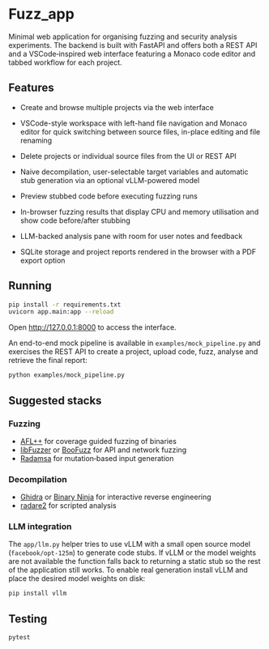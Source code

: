 # Fuzz_app

Minimal web application for organising fuzzing and security analysis
experiments.  The backend is built with FastAPI and offers both a REST
API and a VSCode‑inspired web interface featuring a Monaco code editor
and tabbed workflow for each project.

## Features

- Create and browse multiple projects via the web interface
- VSCode-style workspace with left-hand file navigation and Monaco editor
  for quick switching between source files, in-place editing and file renaming

- Delete projects or individual source files from the UI or REST API
- Naive decompilation, user-selectable target variables and automatic
  stub generation via an optional vLLM-powered model
- Preview stubbed code before executing fuzzing runs
- In-browser fuzzing results that display CPU and memory utilisation and
  show code before/after stubbing
- LLM-backed analysis pane with room for user notes and feedback
- SQLite storage and project reports rendered in the browser with a PDF
  export option

## Running

```bash
pip install -r requirements.txt
uvicorn app.main:app --reload
```

Open <http://127.0.0.1:8000> to access the interface.

An end-to-end mock pipeline is available in `examples/mock_pipeline.py`
and exercises the REST API to create a project, upload code, fuzz,
analyse and retrieve the final report:

```bash
python examples/mock_pipeline.py
```

## Suggested stacks

### Fuzzing
- [AFL++](https://github.com/AFLplusplus/AFLplusplus) for coverage guided
  fuzzing of binaries
- [libFuzzer](https://llvm.org/docs/LibFuzzer.html) or
  [BooFuzz](https://github.com/jtpereyda/boofuzz) for API and network fuzzing
- [Radamsa](https://gitlab.com/akihe/radamsa) for mutation‑based input
  generation

### Decompilation
- [Ghidra](https://ghidra-sre.org/) or
  [Binary Ninja](https://binary.ninja/) for interactive reverse
  engineering
- [radare2](https://rada.re/) for scripted analysis

### LLM integration
The `app/llm.py` helper tries to use vLLM with a small open source
model (`facebook/opt-125m`) to generate code stubs.  If vLLM or the
model weights are not available the function falls back to returning a
static stub so the rest of the application still works.  To enable real
generation install vLLM and place the desired model weights on disk:

```bash
pip install vllm
```

## Testing

```bash
pytest
```
